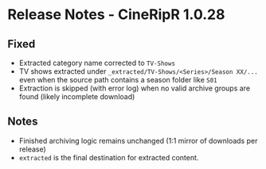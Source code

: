 # Release Notes - CineRipR 1.0.28

## Fixed
- Extracted category name corrected to `TV-Shows`
- TV shows extracted under `_extracted/TV-Shows/<Series>/Season XX/...` even when the source path contains a season folder like `S01`
- Extraction is skipped (with error log) when no valid archive groups are found (likely incomplete download)

## Notes
- Finished archiving logic remains unchanged (1:1 mirror of downloads per release)
- `extracted` is the final destination for extracted content.
